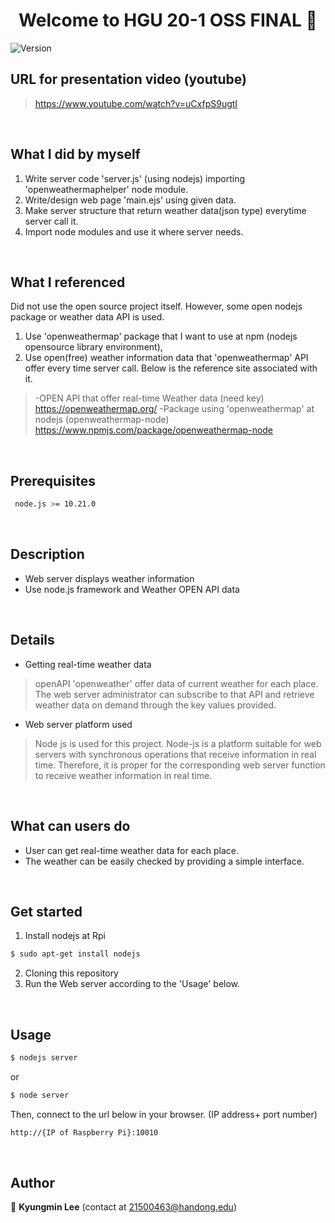 <h1 align="center">Welcome to HGU 20-1 OSS FINAL  👋</h1>
<p>
  <img alt="Version" src="https://img.shields.io/badge/version-1.0-blue.svg?cacheSeconds=2592000" />
</p>


## URL for presentation video (youtube)
> https://www.youtube.com/watch?v=uCxfpS9ugtI
<br>

## What I did by myself
1. Write server code 'server.js' (using nodejs) importing 'openweathermaphelper' node module.
2. Write/design web page 'main.ejs' using given data.
3. Make server structure that return weather data(json type) everytime server call it. 
4. Import node modules and use it where server needs.
<br>


## What I referenced 
Did not use the open source project itself.
However, some open nodejs package or weather data API is used.
1) Use 'openweathermap' package that I want to use at npm (nodejs opensource library environment),
2) Use open(free) weather information data that 'openweathermap' API offer every time server call.
Below is the reference site associated with it.
> -OPEN API that offer real-time Weather data (need key)
> https://openweathermap.org/
> -Package using 'openweathermap' at nodejs (openweathermap-node)
> https://www.npmjs.com/package/openweathermap-node
<br>


## Prerequisites
```sh
 node.js >= 10.21.0 
```
<br>



## Description

- Web server displays weather information
- Use node.js framework and Weather OPEN API data  
<br>




## Details

- Getting real-time weather data
> openAPI 'openweather' offer data of current weather for each place. The web server administrator can subscribe to that API and retrieve weather data on demand through the key values provided.

- Web server platform used
> Node js is used for this project. Node-js is a platform suitable for web servers with synchronous operations that receive information in real time. Therefore, it is proper for the corresponding web server function to receive weather information in real time.  

<br>



## What can users do

- User can get real-time weather data for each place.
- The weather can be easily checked by providing a simple interface.  

<br>



## Get started

1. Install nodejs at Rpi
```sh
$ sudo apt-get install nodejs
```
2. Cloning this repository
3. Run the Web server according to the 'Usage' below.  

<br>



## Usage
```sh
$ nodejs server
```
or
```sh
$ node server
```
Then, connect to the url below in your browser. (IP address+ port number)
```sh
http://{IP of Raspberry Pi}:10010
```  
<br>




## Author
👤 **Kyungmin Lee** (contact at 21500463@handong.edu)


